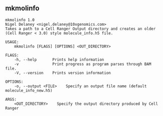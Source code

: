 ## mkmolinfo

    mkmolinfo 1.0
    Nigel Delaney <nigel.delaney@10xgenomics.com>
    Takes a path to a Cell Ranger Output directory and creates an older (Cell Ranger < 3.0) style molecule_info.h5 file.    

    USAGE:
        mkmolinfo [FLAGS] [OPTIONS] <OUT_DIRECTORY>    

    FLAGS:
        -h, --help       Prints help information
        -v               Print progress as program parses through BAM file.
        -V, --version    Prints version information    

    OPTIONS:
        -o, --output <FILE>    Specify an output file name (default molecule_info_new.h5)    

    ARGS:
        <OUT_DIRECTORY>    Specify the output directory produced by Cell Ranger